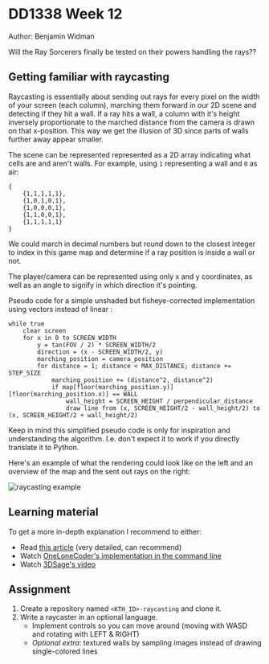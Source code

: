# DD1338 Week 12

Author: Benjamin Widman

Will the Ray Sorcerers finally be tested on their powers handling the rays??

## Getting familiar with raycasting

Raycasting is essentially about sending out rays for every pixel on the width of your screen (each column), marching them forward in our 2D scene and detecting if they hit a wall. If a ray hits a wall, a column with it's height inversely proportionate to the marched distance from the camera is drawn on that x-position. This way we get the illusion of 3D since parts of walls further away appear smaller.

The scene can be represented represented as a 2D array indicating what cells are and aren't walls. For example, using `1` representing a wall and `0` as air:

```
{
    {1,1,1,1,1},
    {1,0,1,0,1},
    {1,0,0,0,1},
    {1,1,0,0,1},
    {1,1,1,1,1}
}
```

We could march in decimal numbers but round down to the closest integer to index in this game map and determine if a ray position is inside a wall or not.

The player/camera can be represented using only x and y coordinates, as well as an angle to signify in which direction it's pointing.

Pseudo code for a simple unshaded but fisheye-corrected implementation using vectors instead of linear :

```
while true
    clear screen
    for x in 0 to SCREEN_WIDTH
        y = tan(FOV / 2) * SCREEN_WIDTH/2
        direction = (x - SCREEN_WIDTH/2, y)
        marching_position = camera_position
        for distance = 1; distance < MAX_DISTANCE; distance += STEP_SIZE
            marching_position += (distance^2, distance^2)
            if map[floor(marching_position.y)][floor(marching_position.x)] == WALL
                wall_height = SCREEN_HEIGHT / perpendicular_distance
                draw line from (x, SCREEN_HEIGHT/2 - wall_height/2) to (x, SCREEN_HEIGHT/2 + wall_height/2)
```

Keep in mind this simplified pseudo code is only for inspiration and understanding the algorithm. I.e. don't expect it to work if you directly translate it to Python.

Here's an example of what the rendering could look like on the left and an overview of the map and the sent out rays on the right:

![raycasting example](https://upload.wikimedia.org/wikipedia/commons/e/e7/Simple_raycasting_with_fisheye_correction.gif)

## Learning material

To get a more in-depth explanation I recommend to either:
- Read [this article](https://lodev.org/cgtutor/raycasting.html) (very detailed, can recommend)
- Watch [OneLoneCoder's implementation in the command line](https://www.youtube.com/watch?v=xW8skO7MFYw)
- Watch [3DSage's video](https://www.youtube.com/watch?v=gYRrGTC7GtA)

## Assignment

1) Create a repository named `<KTH_ID>-raycasting` and clone it.
2) Write a raycaster in an optional language.
   - Implement controls so you can move around (moving with WASD and rotating with LEFT & RIGHT)
   - _Optional extra_: textured walls by sampling images instead of drawing single-colored lines
